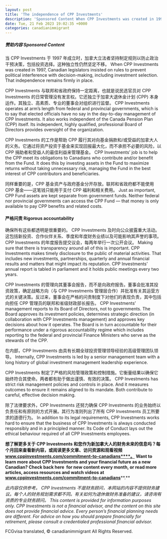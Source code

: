 ```yaml
---
layout: post
title: 'The independence of CPP Investments'
description: 'Sponsored Content When CPP Investments was created in 1997, Canadian legislators insisted on rules to prevent political interference with decision-making, including investment selection. That independence remains firmly in place. CPP Investments operates at arm’s length from federal and provincial governments, which is to say that elected officials have no say in the day-to-day management of […]'
date: Tue, 21 Feb 2023 19:02:35 +0000
categories: canadianimmigrant
---
```


##### 赞助内容	Sponsored Content
	
当 CPP Investments 于 1997 年成立时，加拿大立法者坚持制定规则以防止政治干预决策，包括投资选择。这种独立性仍然坚定不移。	When CPP Investments was created in 1997, Canadian legislators insisted on rules to prevent political interference with decision-making, including investment selection. That independence remains firmly in place.
	
CPP Investments 与联邦和省政府保持一定距离，也就是说民选官员对 CPP Investments 的日常管理没有发言权。它还独立于加拿大退休金计划 (CPP) 本身运作。其独立、高素质、专业的董事会对组织进行监督。	CPP Investments operates at arm’s length from federal and provincial governments, which is to say that elected officials have no say in the day-to-day management of CPP Investments. It also works independent of the Canada Pension Plan (CPP) itself. Its independent, highly qualified, professional Board of Directors provides oversight of the organization.
	
CPP Investments 的工作是帮助 CPP 履行其对向基金捐款和/或受益的加拿大人的义务。它通过将资产投资于基金来实现回报最大化，而不承担不必要的风险，以 CPP 捐助者和受益人的最佳利益来管理基金。	CPP Investments’ job is to help the CPP meet its obligations to Canadians who contribute and/or benefit from the Fund. It does this by investing assets in the Fund to maximize returns without taking unnecessary risk, managing the Fund in the best interest of CPP contributors and beneficiaries.
	
同样重要的是，CPP 基金资产与政府基金分开存放。联邦和省政府都不能使用 CPP 基金——这笔钱只能用于支付 CPP 福利和相关费用。	Just as important, CPP Fund assets are kept separate from government funds. Neither federal nor provincial governments can access the CPP Fund — that money is only available to pay CPP benefits and related costs.
	
#### **严格问责**	**Rigorous accountability**
	
确保所有这些都透明是很重要的。 CPP Investments 及时向公众披露重大活动。这包括新投资、合作伙伴关系、季度和年度财务业绩以及可能影响其声誉的事项。 CPP Investments 的年度报告提交议会，每两年举行一次公开会议。	Making sure that there is transparency around all of this is important. CPP Investments makes timely disclosure to the public of material activities. That includes new investments, partnerships, quarterly and annual financial results and matters that might impact its reputation. CPP Investments’ annual report is tabled in parliament and it holds public meetings every two years.
	
CPP Investments 的管理向其董事会报告，而不是向政府报告。董事会批准其投资政策，确定战略方向（与 CPP Investments 管理层合作）并批准有关其运营方式的关键决策。反过来，董事会在严格的问责制度下对他们的表现负责，其中包括向担任 CPP 管理员的联邦和省级财政部长报告。	CPP Investments’ management reports to its Board of Directors, not to governments. The Board approves its investment policies, determines strategic direction (in collaboration with CPP Investments management) and approves key decisions about how it operates. The Board is in turn accountable for their performance under a rigorous accountability regime which includes reporting to the federal and provincial Finance Ministers who serve as the stewards of the CPP.
	
在内部，CPP Investments 由具有长期全球投资管理领导经验的高级管理团队领导。	Internally, CPP Investments is led by a senior management team with a long history of global investment management leadership experience.
	
CPP Investments 制定了严格的风险管理政策和控制措施。它衡量结果以确保它始终符合其使命。两者都有助于做出谨慎、有效的决策。	CPP Investments has strict risk management policies and controls in place. And it measures outcomes to ensure it remains aligned to its mandate. Both contribute to careful, effective decision making.
	
除了法律要求外，CPP Investments 还努力确保 CPP Investments 的业务始终以负责任和有原则的方式开展。其行为准则列出了所有 CPP Investments 员工所要求的道德行为。	In addition to its legal requirements, CPP Investments works hard to ensure that the business of CPP Investments is always conducted responsibly and in a principled manner. Its Code of Conduct lays out the ethical behaviour required of all CPP Investments employees.
	
**想了解更多关于 CPP Investments 和您作为新加拿大人的财务未来的信息吗？每个月回来查看新内容，或阅读更多文章、访问资源和观看视频** **www.cppinvestments.com/commitment-to-canadians****。**	**Want to learn more about CPP Investments and your financial future as a new Canadian? Check back here  for new content every month, or read more articles, access resources and watch videos at** **www.cppinvestments.com/commitment-to-canadians****.**
	
_此内容仅供参考。 CPP Investments 不是财务顾问，本网站的内容不提供财务建议。每个人的财务规划需求都不同。有关如何为退休做财务准备的建议，请咨询有资质的专业财务顾问。_	_This content is provided for information purposes only. CPP Investments is not a financial advisor, and the content on this site does not provide financial advice. Every person’s financial planning needs are different. For advice on how you should prepare financially for retirement, please consult a credentialed professional financial advisor._

FCGvisa translated, © canadianimmigrant All Rights Reserved.
